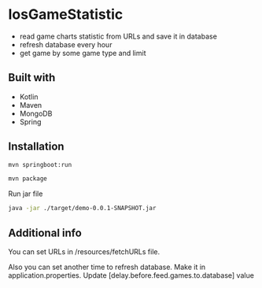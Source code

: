 # IosGameStatistic
- read game charts statistic from URLs and save it in database
- refresh database every hour
- get game by some game type and limit

## Built with 
- Kotlin
- Maven
- MongoDB
- Spring

## Installation

```bash
mvn springboot:run
```
```bash
mvn package
```
Run jar file

```bash
java -jar ./target/demo-0.0.1-SNAPSHOT.jar
```

## Additional info

You can set URLs in /resources/fetchURLs file.

Also you can set another time to refresh database. Make it in application.properties. Update [delay.before.feed.games.to.database] value
